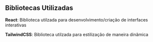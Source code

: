 ## Bibliotecas Utilizadas

**React**: Biblioteca utilzada para desenvolvimento/criação de interfaces interativas

**TailwindCSS**: Biblioteca utilzada para estilização de maneira dinâmica
